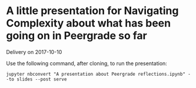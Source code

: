 # A little presentation for Navigating Complexity about what has been going on in Peergrade so far

Delivery on 2017-10-10

Use the following command, after cloning, to run the presentation:

    jupyter nbconvert "A presentation about Peergrade reflections.ipynb" --to slides --post serve